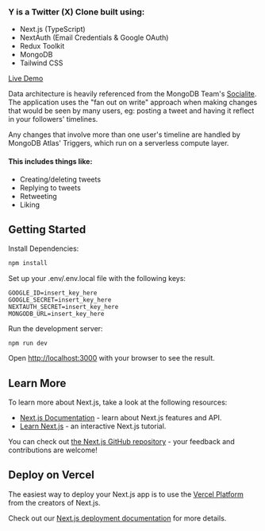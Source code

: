 ### Y is a Twitter (X) Clone built using:
- Next.js (TypeScript)
- NextAuth (Email Credentials & Google OAuth)
- Redux Toolkit
- MongoDB
- Tailwind CSS

[Live Demo](https://y-nicktjs.vercel.app)

Data architecture is heavily referenced from the MongoDB Team's [Socialite](https://github.com/mongodb-labs/socialite/tree/master). The application uses the "fan out on write" approach when making changes that would be seen by many users, eg: posting a tweet and having it reflect in your followers' timelines.

Any changes that involve more than one user's timeline are handled by MongoDB Atlas' Triggers, which run on a serverless compute layer. 

#### This includes things like:
- Creating/deleting tweets
- Replying to tweets
- Retweeting
- Liking


## Getting Started

Install Dependencies:

```bash
npm install
```

Set up your .env/.env.local file with the following keys:
```
GOOGLE_ID=insert_key_here
GOOGLE_SECRET=insert_key_here
NEXTAUTH_SECRET=insert_key_here
MONGODB_URL=insert_key_here
```

Run the development server:
```
npm run dev
```

Open [http://localhost:3000](http://localhost:3000) with your browser to see the result.

## Learn More

To learn more about Next.js, take a look at the following resources:

- [Next.js Documentation](https://nextjs.org/docs) - learn about Next.js features and API.
- [Learn Next.js](https://nextjs.org/learn) - an interactive Next.js tutorial.

You can check out [the Next.js GitHub repository](https://github.com/vercel/next.js/) - your feedback and contributions are welcome!

## Deploy on Vercel

The easiest way to deploy your Next.js app is to use the [Vercel Platform](https://vercel.com/new?utm_medium=default-template&filter=next.js&utm_source=create-next-app&utm_campaign=create-next-app-readme) from the creators of Next.js.

Check out our [Next.js deployment documentation](https://nextjs.org/docs/deployment) for more details.
